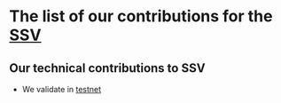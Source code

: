 # The list of our contributions for the [SSV](https://ssv.network/)

## Our technical contributions to SSV

- We validate in [testnet](https://explorer.ssv.network/operators/d4bec799b5141dd28509ac5b551f695b90b618fe806d4df4156881ec1b3affd4)
